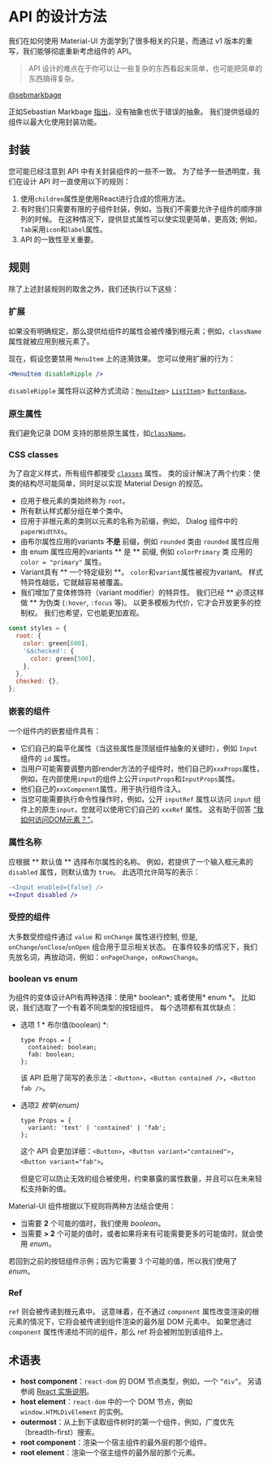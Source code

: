 # API 的设计方法

<p class="description">我们在如何使用 Material-UI 方面学到了很多相关的只是，而通过 v1 版本的重写，我们能够彻底重新考虑组件的 API。</p>

> API 设计的难点在于你可以让一些复杂的东西看起来简单，也可能把简单的东西搞得复杂。

[@sebmarkbage](https://twitter.com/sebmarkbage/status/728433349337841665)

正如Sebastian Markbage [指出](https://2014.jsconf.eu/speakers/sebastian-markbage-minimal-api-surface-area-learning-patterns-instead-of-frameworks.html)，没有抽象也优于错误的抽象。 我们提供低级的组件以最大化使用封装功能。

## 封装

您可能已经注意到 API 中有关封装组件的一些不一致。 为了给予一些透明度，我们在设计 API 时一直使用以下的规则：

1. 使用`children`属性是使用React进行合成的惯用方法。
2. 有时我们只需要有限的子组件封装，例如，当我们不需要允许子组件的顺序排列的时候。 在这种情况下，提供显式属性可以使实现更简单，更高效; 例如，`Tab`采用`icon`和`label`属性。
3. API 的一致性至关重要。

## 规则

除了上述封装规则的取舍之外，我们还执行以下这些：

### 扩展

如果没有明确规定，那么提供给组件的属性会被传播到根元素；例如，`className` 属性就被应用到根元素了。

现在，假设您要禁用 `MenuItem` 上的涟漪效果。 您可以使用扩展的行为：

```jsx
<MenuItem disableRipple />
```

`disableRipple` 属性将以这种方式流动：[`MenuItem`](/api/menu-item/)> [`ListItem`](/api/list-item/)> [`ButtonBase`](/api/button-base/)。

### 原生属性

我们避免记录 DOM 支持的那些原生属性，如[`className`](/customization/components/#overriding-styles-with-class-names)。

### CSS classes

为了自定义样式，所有组件都接受 [`classes`](/customization/components/#overriding-styles-with-classes) 属性。 类的设计解决了两个约束：使类的结构尽可能简单，同时足以实现 Material Design 的规范。

- 应用于根元素的类始终称为 `root`。
- 所有默认样式都分组在单个类中。
- 应用于非根元素的类则以元素的名称为前缀，例如， Dialog 组件中的 `paperWidthXs`。
- 由布尔属性应用的variants **不是** 前缀，例如 `rounded` 类由 `rounded` 属性应用
- 由 enum 属性应用的variants ** 是 ** 前缀, 例如 `colorPrimary` 类 应用的 `color = "primary"` 属性。
- Variant具有 ** 一个特定级别 **。 `color`和`variant`属性被视为variant。 样式特异性越低，它就越容易被覆盖。
- 我们增加了变体修饰符（variant modifier）的特异性。 我们已经 ** 必须这样做 ** 为伪类 (`:hover`, `:focus` 等)。 以更多模板为代价，它才会开放更多的控制权。 我们也希望，它也能更加直观。

```js
const styles = {
  root: {
    color: green[600],
    '&$checked': {
      color: green[500],
    },
  },
  checked: {},
};
```

### 嵌套的组件

一个组件内的嵌套组件具有：

- 它们自己的扁平化属性（当这些属性是顶层组件抽象的关键时），例如 `Input` 组件的 `id` 属性。
- 当用户可能需要调整内部render方法的子组件时，他们自己的`xxxProps`属性，例如，在内部使用`input`的组件上公开`inputProps`和`InputProps`属性。
- 他们自己的`xxxComponent`属性，用于执行组件注入。
- 当您可能需要执行命令性操作时，例如，公开 `inputRef` 属性以访问 `input` 组件上的原生`input`，您就可以使用它们自己的 `xxxRef` 属性。 这有助于回答 [“我如何访问DOM元素？”](/getting-started/faq/#how-can-i-access-the-dom-element)。

### 属性名称

应根据 ** 默认值 ** 选择布尔属性的名称。 例如，若提供了一个输入框元素的 `disabled` 属性，则默认值为 `true`。 此选项允许简写的表示：

```diff
-<Input enabled={false} />
+<Input disabled />
```

### 受控的组件

大多数受控组件通过 `value` 和 `onChange` 属性进行控制, 但是, `onChange`/`onClose`/`onOpen` 组合用于显示相关状态。 在事件较多的情况下，我们先放名词，再放动词，例如：`onPageChange`，`onRowsChange`。

### boolean vs enum

为组件的变体设计API有两种选择：使用* boolean*; 或者使用* enum *。 比如说，我们选取了一个有着不同类型的按钮组件。 每个选项都有其优缺点：

- 选项 1 * 布尔值(boolean) *:

  ```tsx
  type Props = {
    contained: boolean;
    fab: boolean;
  };
  ```

  该 API 启用了简写的表示法：`<Button>`，`<Button contained />`，`<Button fab />`。

- 选项2 *枚举(enum)*

  ```tsx
  type Props = {
    variant: 'text' | 'contained' | 'fab';
  };
  ```

  这个 API 会更加详细：`<Button>`，`<Button variant="contained">`， `<Button variant="fab">`。

  但是它可以防止无效的组合被使用，约束暴露的属性数量，并且可以在未来轻松支持新的值。

Material-UI 组件根据以下规则将两种方法结合使用：

- 当需要 **2** 个可能的值时，我们使用 _boolean_。
- 当需要 **> 2** 个可能的值时，或者如果将来有可能需要更多的可能值时，就会使用 _enum_。

若回到之前的按钮组件示例；因为它需要 3 个可能的值，所以我们使用了 _enum_。

### Ref

`ref` 则会被传递到根元素中。 这意味着，在不通过 `component` 属性改变渲染的根元素的情况下，它将会被传递到组件渲染的最外层 DOM 元素中。 如果您通过 `component` 属性传递给不同的组件，那么 ref 将会被附加到该组件上。

## 术语表

- **host component**：`react-dom` 的 DOM 节点类型，例如，一个 `“div”`。 另请参阅 [React 实施说明](https://reactjs.org/docs/implementation-notes.html#mounting-host-elements)。
- **host element**：`react-dom` 中的一个 DOM 节点，例如 `window.HTMLDivElement` 的实例。
- **outermost**：从上到下读取组件树时的第一个组件，例如，广度优先（breadth-first）搜索。
- **root component**：渲染一个宿主组件的最外层的那个组件。
- **root element**：渲染一个宿主组件的最外层的那个元素。
